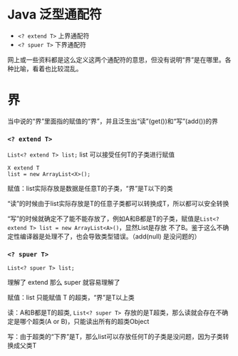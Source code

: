 # Java 泛型通配符
* ```<? extend T>``` 上界通配符
* ```<? spuer T>``` 下界通配符

网上或一些资料都是这么定义这两个通配符的意思，但没有说明“界”是在哪里。各种比喻，看着也比较混乱。 

# 界
当中说的“界”里面指的赋值的“界”，并且泛生出“读”(get())和“写”(add())的界

### ```<? extend T>```
```List<? extend T> list;```
list 可以接受任何T的子类进行赋值
```
X extend T
list = new ArrayList<X>();
```
赋值：list实际存放是数据是任意T的子类，“界”是T以下的类

“读”的时候由于list实际存放是T的任意子类都可以转换成T，所以都可以安全转换

“写”的时候就确定不了能不能存放了，例如A和B都是T的子类，赋值是```List<? extend T> list = new ArrayList<A>()```，显然List<A>是存放
不了B。鉴于这么不确定性编译器是处理不了，也会导致类型错误。（add(null) 是没问题的）

### ```<? spuer T>```
```
List<? spuer T> list;
```
理解了 extend 那么 super 就容易理解了

赋值：list 只能赋值 T 的超类，“界”是T以上类

读：A和B都是T的超类, ```List<? super T> ```存放的是T超类，那么读就会存在不确定是哪个超类(A or B)，只能读出所有的超类Object

写：由于超类的“下界”是T，那么list可以存放任何T的子类是没问题，因为子类转换成父类T


